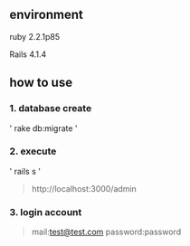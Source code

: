 environment
---

ruby 2.2.1p85

Rails 4.1.4


how to use
---

### 1. database create ###
'
  rake db:migrate
'
### 2. execute ###
'
  rails s
'  
> http://localhost:3000/admin

### 3. login account ###

> mail:test@test.com
> password:password
